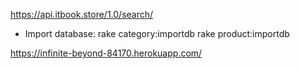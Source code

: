 https://api.itbook.store/1.0/search/

- Import database:
  rake category:importdb
  rake product:importdb
  
https://infinite-beyond-84170.herokuapp.com/
